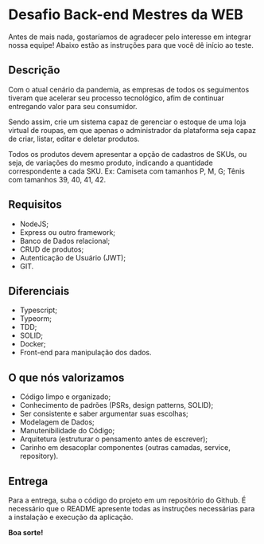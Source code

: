 # Desafio Back-end  Mestres da WEB

Antes de mais nada, gostaríamos de agradecer pelo interesse em integrar nossa equipe! Abaixo estão as instruções para que você dê início ao teste.

## Descrição
Com o atual cenário da pandemia, as empresas de todos os seguimentos tiveram que acelerar seu processo tecnológico, afim de continuar entregando valor para seu consumidor. 

Sendo assim, crie um sistema capaz de gerenciar o estoque de uma loja virtual de roupas, em que apenas o administrador da plataforma seja capaz de criar, listar, editar e deletar produtos. 

Todos os produtos devem apresentar a opção de cadastros de SKUs, ou seja, de variações do mesmo produto, indicando a quantidade correspondente a cada SKU. Ex: Camiseta com tamanhos P, M, G; Tênis com tamanhos 39, 40, 41, 42.

## Requisitos
 - NodeJS;
 - Express ou outro framework;
 - Banco de Dados relacional;
 - CRUD de produtos;
 - Autenticação de Usuário (JWT);
 - GIT.

## Diferenciais
- Typescript;
- Typeorm;
- TDD;
- SOLID;
- Docker;
- Front-end para manipulação dos dados.

## O que nós valorizamos
- Código limpo e organizado;
- Conhecimento de padrões (PSRs, design patterns, SOLID);
- Ser consistente e saber argumentar suas escolhas;
- Modelagem de Dados;
- Manutenibilidade do Código;
- Arquitetura (estruturar o pensamento antes de escrever);
- Carinho em desacoplar componentes (outras camadas, service, repository).

## Entrega
Para a entrega, suba o código do projeto em um repositório do Github. É necessário que o README apresente todas as instruções necessárias para a instalação e execução da aplicação.

**Boa sorte!**
